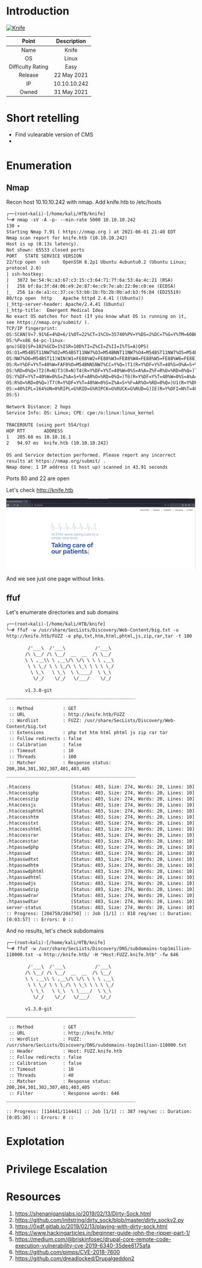 # Introduction

[![Knife](https://www.hackthebox.eu/storage/avatars/110fe6608793064cf171080150ebd0dc.png)](https://app.hackthebox.eu/machines/347)

| Point | Description |
| :------:| :------: |
| Name | Knife |
| OS   | Linux  |
| Difficulty Rating| Easy   |
| Release | 22 May 2021   |
| IP | 10.10.10.242   |
| Owned | 31 May 2021 |

# Short retelling
* Find vulearable version of CMS
* 

# Enumeration

## Nmap

Recon host 10.10.10.242 with nmap. Add knife.htb to /etc/hosts

```
┌──(root💀kali)-[/home/kali/HTB/knife]
└─# nmap -sV -A -p- --min-rate 5000 10.10.10.242                                                                                                                                                                                     130 ⨯
Starting Nmap 7.91 ( https://nmap.org ) at 2021-06-01 21:40 EDT
Nmap scan report for knife.htb (10.10.10.242)
Host is up (0.13s latency).
Not shown: 65533 closed ports
PORT   STATE SERVICE VERSION
22/tcp open  ssh     OpenSSH 8.2p1 Ubuntu 4ubuntu0.2 (Ubuntu Linux; protocol 2.0)
| ssh-hostkey: 
|   3072 be:54:9c:a3:67:c3:15:c3:64:71:7f:6a:53:4a:4c:21 (RSA)
|   256 bf:8a:3f:d4:06:e9:2e:87:4e:c9:7e:ab:22:0e:c0:ee (ECDSA)
|_  256 1a:de:a1:cc:37:ce:53:bb:1b:fb:2b:0b:ad:b3:f6:84 (ED25519)
80/tcp open  http    Apache httpd 2.4.41 ((Ubuntu))
|_http-server-header: Apache/2.4.41 (Ubuntu)
|_http-title:  Emergent Medical Idea
No exact OS matches for host (If you know what OS is running on it, see https://nmap.org/submit/ ).
TCP/IP fingerprint:
OS:SCAN(V=7.91%E=4%D=6/1%OT=22%CT=1%CU=35740%PV=Y%DS=2%DC=T%G=Y%TM=60B6E1CC
OS:%P=x86_64-pc-linux-gnu)SEQ(SP=102%GCD=1%ISR=10D%TI=Z%CI=Z%II=I%TS=A)OPS(
OS:O1=M54BST11NW7%O2=M54BST11NW7%O3=M54BNNT11NW7%O4=M54BST11NW7%O5=M54BST11
OS:NW7%O6=M54BST11)WIN(W1=FE88%W2=FE88%W3=FE88%W4=FE88%W5=FE88%W6=FE88)ECN(
OS:R=Y%DF=Y%T=40%W=FAF0%O=M54BNNSNW7%CC=Y%Q=)T1(R=Y%DF=Y%T=40%S=O%A=S+%F=AS
OS:%RD=0%Q=)T2(R=N)T3(R=N)T4(R=Y%DF=Y%T=40%W=0%S=A%A=Z%F=R%O=%RD=0%Q=)T5(R=
OS:Y%DF=Y%T=40%W=0%S=Z%A=S+%F=AR%O=%RD=0%Q=)T6(R=Y%DF=Y%T=40%W=0%S=A%A=Z%F=
OS:R%O=%RD=0%Q=)T7(R=Y%DF=Y%T=40%W=0%S=Z%A=S+%F=AR%O=%RD=0%Q=)U1(R=Y%DF=N%T
OS:=40%IPL=164%UN=0%RIPL=G%RID=G%RIPCK=G%RUCK=G%RUD=G)IE(R=Y%DFI=N%T=40%CD=
OS:S)

Network Distance: 2 hops
Service Info: OS: Linux; CPE: cpe:/o:linux:linux_kernel

TRACEROUTE (using port 554/tcp)
HOP RTT       ADDRESS
1   205.68 ms 10.10.16.1
2   94.97 ms  knife.htb (10.10.10.242)

OS and Service detection performed. Please report any incorrect results at https://nmap.org/submit/ .
Nmap done: 1 IP address (1 host up) scanned in 43.91 seconds
```

Ports 80 and 22 are open

Let's check http://knife.htb

![](https://github.com/Pash3nlee/HackTheBox/raw/main/images/k1.PNG)

And we see just one page without links.

## ffuf

Let's enumerate directories and sub domains

```
┌──(root💀kali)-[/home/kali/HTB/knife]
└─# ffuf -w /usr/share/SecLists/Discovery/Web-Content/big.txt -u http://knife.htb/FUZZ -e php,txt,htm,html,phtml,js,zip,rar,tar -t 100

        /'___\  /'___\           /'___\       
       /\ \__/ /\ \__/  __  __  /\ \__/       
       \ \ ,__\\ \ ,__\/\ \/\ \ \ \ ,__\      
        \ \ \_/ \ \ \_/\ \ \_\ \ \ \ \_/      
         \ \_\   \ \_\  \ \____/  \ \_\       
          \/_/    \/_/   \/___/    \/_/       

       v1.3.0-git
________________________________________________

 :: Method           : GET
 :: URL              : http://knife.htb/FUZZ
 :: Wordlist         : FUZZ: /usr/share/SecLists/Discovery/Web-Content/big.txt
 :: Extensions       : php txt htm html phtml js zip rar tar 
 :: Follow redirects : false
 :: Calibration      : false
 :: Timeout          : 10
 :: Threads          : 100
 :: Matcher          : Response status: 200,204,301,302,307,401,403,405
________________________________________________

.htaccess               [Status: 403, Size: 274, Words: 20, Lines: 10]
.htaccessphp            [Status: 403, Size: 274, Words: 20, Lines: 10]
.htaccesszip            [Status: 403, Size: 274, Words: 20, Lines: 10]
.htaccessjs             [Status: 403, Size: 274, Words: 20, Lines: 10]
.htaccessphtml          [Status: 403, Size: 274, Words: 20, Lines: 10]
.htaccesshtm            [Status: 403, Size: 274, Words: 20, Lines: 10]
.htaccesstxt            [Status: 403, Size: 274, Words: 20, Lines: 10]
.htaccesshtml           [Status: 403, Size: 274, Words: 20, Lines: 10]
.htaccessrar            [Status: 403, Size: 274, Words: 20, Lines: 10]
.htaccesstar            [Status: 403, Size: 274, Words: 20, Lines: 10]
.htpasswdphp            [Status: 403, Size: 274, Words: 20, Lines: 10]
.htpasswd               [Status: 403, Size: 274, Words: 20, Lines: 10]
.htpasswdtxt            [Status: 403, Size: 274, Words: 20, Lines: 10]
.htpasswdhtm            [Status: 403, Size: 274, Words: 20, Lines: 10]
.htpasswdphtml          [Status: 403, Size: 274, Words: 20, Lines: 10]
.htpasswdhtml           [Status: 403, Size: 274, Words: 20, Lines: 10]
.htpasswdjs             [Status: 403, Size: 274, Words: 20, Lines: 10]
.htpasswdzip            [Status: 403, Size: 274, Words: 20, Lines: 10]
.htpasswdrar            [Status: 403, Size: 274, Words: 20, Lines: 10]
.htpasswdtar            [Status: 403, Size: 274, Words: 20, Lines: 10]
server-status           [Status: 403, Size: 274, Words: 20, Lines: 10]
:: Progress: [204750/204750] :: Job [1/1] :: 818 req/sec :: Duration: [0:03:57] :: Errors: 0 ::
```

And no results, let's check subdomains

```
┌──(root💀kali)-[/home/kali/HTB/knife]
└─# ffuf -w /usr/share/SecLists/Discovery/DNS/subdomains-top1million-110000.txt -u http://knife.htb/ -H "Host:FUZZ.knife.htb" -fw 646

        /'___\  /'___\           /'___\       
       /\ \__/ /\ \__/  __  __  /\ \__/       
       \ \ ,__\\ \ ,__\/\ \/\ \ \ \ ,__\      
        \ \ \_/ \ \ \_/\ \ \_\ \ \ \ \_/      
         \ \_\   \ \_\  \ \____/  \ \_\       
          \/_/    \/_/   \/___/    \/_/       

       v1.3.0-git
________________________________________________

 :: Method           : GET
 :: URL              : http://knife.htb/
 :: Wordlist         : FUZZ: /usr/share/SecLists/Discovery/DNS/subdomains-top1million-110000.txt
 :: Header           : Host: FUZZ.knife.htb
 :: Follow redirects : false
 :: Calibration      : false
 :: Timeout          : 10
 :: Threads          : 40
 :: Matcher          : Response status: 200,204,301,302,307,401,403,405
 :: Filter           : Response words: 646
________________________________________________

:: Progress: [114441/114441] :: Job [1/1] :: 387 req/sec :: Duration: [0:05:30] :: Errors: 0 ::
```

# Explotation



# Privilege Escalation



# Resources

1. https://shenaniganslabs.io/2019/02/13/Dirty-Sock.html
2. https://github.com/initstring/dirty_sock/blob/master/dirty_sockv2.py
3. https://0xdf.gitlab.io/2019/02/13/playing-with-dirty-sock.html
4. https://www.hackingarticles.in/beginner-guide-john-the-ripper-part-1/
5. https://medium.com/@briskinfosec/drupal-core-remote-code-execution-vulnerability-cve-2019-6340-35dee6175afa
6. https://github.com/pimps/CVE-2018-7600
7. https://github.com/dreadlocked/Drupalgeddon2

